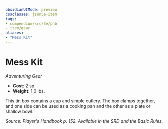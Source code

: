 ```yaml
---
obsidianUIMode: preview
cssclasses: json5e-item
tags:
- compendium/src/5e/phb
- item/gear
aliases: 
- "Mess Kit"
---
```

# Mess Kit
*Adventuring Gear*  

- **Cost**: 2 sp
- **Weight**: 1.0 lbs.

This tin box contains a cup and simple cutlery. The box clamps together, and one side can be used as a cooking pan and the other as a plate or shallow bowl.

*Source: Player's Handbook p. 152. Available in the SRD and the Basic Rules.*